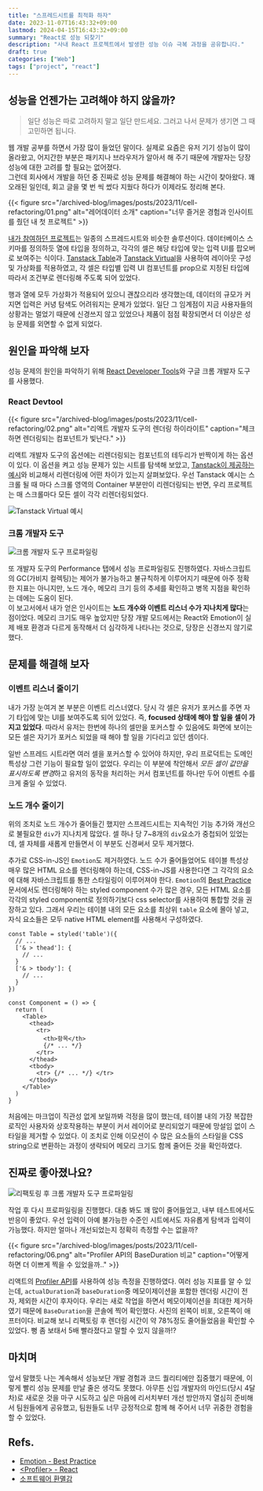 ```yaml
---
title: "스프레드시트를 최적화 하자"
date: 2023-11-07T16:43:32+09:00
lastmod: 2024-04-15T16:43:32+09:00
summary: "React로 성능 되찾기"
description: "사내 React 프로젝트에서 발생한 성능 이슈 극복 과정을 공유합니다."
draft: true
categories: ["Web"]
tags: ["project", "react"]
---
```


## 성능을 언젠가는 고려해야 하지 않을까?

> 일단 성능은 따로 고려하지 말고 일단 만드세요. 그러고 나서 문제가 생기면 그 때 고민하면 됩니다.

웹 개발 공부를 하면서 가장 많이 들었던 말이다. 실제로 요즘은 유저 기기 성능이 많이 올라왔고, 어지간한 부분은 패키지나 브라우저가 알아서 해 주기 때문에 개발자는 당장 성능에 대한 고려를 할 필요는 없어졌다.  
그런데 회사에서 개발을 하던 중 진짜로 성능 문제를 해결해야 하는 시간이 찾아왔다. 꽤 오래된 일인데, 회고 글을 몇 번 씩 썼다 지웠다 하다가 이제라도 정리해 본다.

{{< figure src="/archived-blog/images/posts/2023/11/cell-refactoring/01.png" alt="레어데이터 소개" caption="너무 즐거운 경험과 인사이트를 줬던 내 첫 프로젝트" >}}

[내가 참여하던 프로젝트](https://raredata.kr/)는 일종의 스프레드시트와 비슷한 솔루션이다. 데이터베이스 스키마를 정의하듯 열에 타입을 정의하고, 각각의 셀은 해당 타입에 맞는 입력 UI를 팝오버로 보여주는 식이다. [Tanstack Table](https://tanstack.com/table/v7/)과 [Tanstack Virtual](https://tanstack.com/virtual/latest)을 사용하여 레이아웃 구성 및 가상화를 적용하였고, 각 셀은 타입별 입력 UI 컴포넌트를 prop으로 지정된 타입에 따라서 조건부로 렌더링해 주도록 되어 있었다.

행과 열에 모두 가상화가 적용되어 있으니 괜찮으리라 생각했는데, 데이터의 규모가 커지면 입력은 커녕 탐색도 어려워지는 문제가 있었다. 일단 그 임계점이 지금 사용자들의 상황과는 멀었기 때문에 신경쓰지 않고 있었으나 제품이 점점 확장되면서 더 이상은 성능 문제를 외면할 수 없게 되었다.

## 원인을 파악해 보자

성능 문제의 원인을 파악하기 위해 [React Developer Tools](https://chrome.google.com/webstore/detail/fmkadmapgofadopljbjfkapdkoienihi)와 구글 크롬 개발자 도구를 사용했다.

### React Devtool

{{< figure src="/archived-blog/images/posts/2023/11/cell-refactoring/02.png" alt="리액트 개발자 도구의 렌더링 하이라이트" caption="체크하면 렌더링되는 컴포넌트가 빛난다." >}}

리액트 개발자 도구의 옵션에는 리렌더링되는 컴포넌트의 테두리가 반짝이게 하는 옵션이 있다. 이 옵션을 켜고 성능 문제가 있는 시트를 탐색해 보았고, [Tanstack이 제공하는 예시](https://tanstack.com/virtual/latest/docs/framework/react/examples/table)와 비교해서 리렌더링에 어떤 차이가 있는지 살펴보았다. 우선 Tanstack 예시는 스크롤 될 때 마다 스크롤 영역의 Container 부분만이 리렌더링되는 반면, 우리 프로젝트는 매 스크롤마다 모든 셀이 각각 리렌더링되었다.

![Tanstack Virtual 예시](/archived-blog/images/posts/2023/11/cell-refactoring/04.png)

### 크롬 개발자 도구

![크롬 개발자 도구 프로파일링](/archived-blog/images/posts/2023/11/cell-refactoring/03.png)

또 개발자 도구의 Performance 탭에서 성능 프로파일링도 진행하였다. 자바스크립트의 GC(가비지 컬렉팅)는 제어가 불가능하고 불규칙하게 이루어지기 때문에 아주 정확한 지표는 아니지만, 노드 개수, 메모리 크기 등의 추세를 확인하고 병목 지점을 확인하는 데에는 도움이 된다.  
이 보고서에서 내가 얻은 인사이트는 **노드 개수와 이벤트 리스너 수가 지나치게 많다**는 점이었다. 메모리 크기도 매우 높았지만 당장 개발 모드에서는 React와 Emotion이 실제 배포 환경과 다르게 동작해서 더 심각하게 나타나는 것으로, 당장은 신경쓰지 않기로 했다.

## 문제를 해결해 보자

### 이벤트 리스너 줄이기

내가 가장 눈여겨 본 부분은 이벤트 리스너였다. 당시 각 셀은 유저가 포커스를 주면 자기 타입에 맞는 UI를 보여주도록 되어 있었다. 즉, **focused 상태에 해야 할 일을 셀이 가지고 있었다**. 따라서 유저는 한번에 하나의 셀만을 포커스할 수 있음에도 화면에 보이는 모든 셀은 자기가 포커스 되었을 때 해야 할 일을 기다리고 있던 셈이다.

일반 스프레드 시트라면 여러 셀을 포커스할 수 있어야 하지만, 우리 프로덕트는 도메인 특성상 그런 기능이 필요할 일이 없었다. 우리는 이 부분에 착안해서 *모든 셀이 값만을 표시하도록 변경*하고 유저의 동작을 처리하는 커서 컴포넌트를 하나만 두어 이벤트 수를 크게 줄일 수 있었다.

### 노드 개수 줄이기

위의 조치로 노드 개수가 줄어들긴 했지만 스프레드시트는 지속적인 기능 추가와 개선으로 불필요한 `div`가 지나치게 많았다. 셀 하나 당 7~8개의 `div`요소가 중첩되어 있었는데, 셀 자체를 새롭게 만들면서 이 부분도 신경써서 모두 제거했다.

추가로 CSS-in-JS인 `Emotion`도 제거하였다. 노드 수가 줄어들었어도 테이블 특성상 매우 많은 HTML 요소를 렌더링해야 하는데, CSS-in-JS를 사용한다면 그 각각의 요소에 대해 자바스크립트를 통한 스타일링이 이루어져야 한다. `Emotion`의 [Best Practice](https://emotion.sh/docs/best-practices) 문서에서도 렌더링해야 하는 styled component 수가 많은 경우, 모든 HTML 요소를 각각의 styled component로 정의하기보다 css selector를 사용하여 통합할 것을 권장하고 있다. 그래서 우리는 테이블 내의 모든 요소를 최상위 `table` 요소에 몰아 넣고, 자식 요소들은 모두 native HTML element를 사용해서 구성하였다.

```tsx
const Table = styled('table')({
  // ...
  ['& > thead']: {
    // ...
  }
  ['& > tbody']: {
    // ...
  }
})

const Component = () => {
  return (
    <Table>
      <thead>
        <tr>
          <th>항목</th>
          {/* ... */}
        </tr>
      </thead>
      <tbody>
        <tr> {/* ... */} </tr>
      </tbody>
    </Table>
  )
}
```

처음에는 마크업이 직관성 없게 보일까봐 걱정을 많이 했는데, 테이블 내의 가장 복잡한 로직인 사용자와 상호작용하는 부분이 커서 레이어로 분리되었기 때문에 망설임 없이 스타일을 제거할 수 있었다. 이 조치로 인해 이모션이 수 많은 요소들의 스타일을 CSS string으로 변환하는 과정이 생략되어 메모리 크기도 함께 줄어든 것을 확인하였다.

## 진짜로 좋아졌나요?

![리팩토링 후 크롬 개발자 도구 프로파일링](/archived-blog/images/posts/2023/11/cell-refactoring/05.png)

작업 후 다시 프로파일링을 진행했다. 대충 봐도 꽤 많이 줄어들었고, 내부 테스트에서도 반응이 좋았다. 우선 입력이 아예 불가능한 수준인 시트에서도 자유롭게 탐색과 입력이 가능했다. 하지만 얼마나 개선되었는지 정확히 측정할 수는 없을까?

{{< figure src="/archived-blog/images/posts/2023/11/cell-refactoring/06.png" alt="Profiler API의 BaseDuration 비교" caption="어떻게 하면 더 이쁘게 찍을 수 있었을까.." >}}

리액트의 [Profiler API](https://react.dev/reference/react/Profiler)를 사용하여 성능 측정을 진행하였다. 여러 성능 지표를 알 수 있는데, `actualDuration`과 `baseDuration`중 메모이제이션을 포함한 렌더링 시간이 전자, 제외한 시간이 후자이다. 우리는 새로 작업을 하면서 메모이제이션을 최대한 제거하였기 때문에 `BaseDuration`을 콘솔에 찍어 확인했다.
사진의 왼쪽이 비포, 오른쪽이 애프터이다. 비교해 보니 리팩토링 후 렌더링 시간이 약 78%정도 줄어들었음을 확인할 수 있었다. 뻥 좀 보태서 5배 빨라졌다고 말할 수 있지 않을까!?

## 마치며

앞서 말했듯 나는 계속해서 성능보단 개발 경험과 코드 퀄리티에만 집중했기 때문에, 이렇게 빨리 성능 문제를 만날 줄은 생각도 못했다. 아무튼 신입 개발자의 마인드(당시 4달차)로 새로운 것을 마구 시도하고 싶은 마음에 리서치부터 개선 방안까지 열심히 준비해서 팀원들에게 공유했고, 팀원들도 너무 긍정적으로 함께 해 주어서 너무 귀중한 경험을 할 수 있었다.

## Refs.

- [Emotion - Best Practice](https://emotion.sh/docs/best-practices)
- [\<Profiler\> - React](https://react.dev/reference/react/Profiler)
- [소프트웨어 환멸감](https://tonsky.me/blog/disenchantment/ko/)
